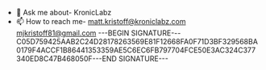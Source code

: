 - 💬 Ask me about- KronicLabz
- 📫 How to reach me- matt.kristoff@kroniclabz.com mjkristoff81@gmail.com
---BEGIN SIGNATURE---C05D759425AAB2C24D28178263569E81F12668FA0F71D3BF329568BA0179F4ACCF1B86441353359AE5C6EC6FB797704FCE50E3AC324C377340ED8C47B468050F---END SIGNATURE---
